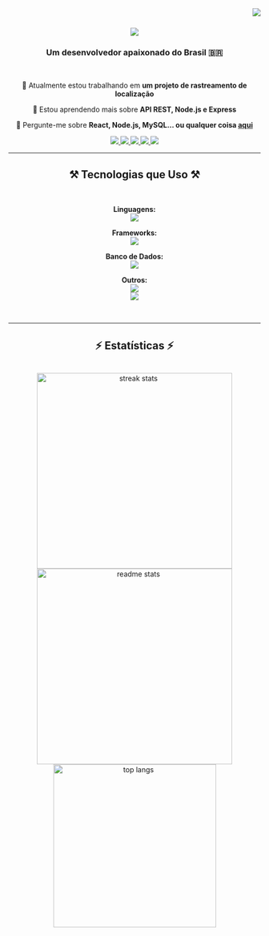<img align="right" src="https://visitor-badge.laobi.icu/badge?page_id=Luizoka.Luizoka" /> 

<h1 align="center">
    <img src="https://readme-typing-svg.herokuapp.com/?font=Righteous&size=35&center=true&vCenter=true&width=500&height=70&duration=4000&lines=Olá!+👋;+Eu+sou+Luiz+Rabelo!;" />
</h1>

<h3 align="center">Um desenvolvedor apaixonado do Brasil 🇧🇷</h3>

<br/>

<div align="center">
 
 🔭 Atualmente estou trabalhando em **um projeto de rastreamento de localização**
 
 🌱 Estou aprendendo mais sobre **API REST, Node.js e Express**

💬 Pergunte-me sobre **React, Node.js, MySQL... ou qualquer coisa [aqui](https://github.com/Luizoka/Luizoka/issues)**

</div>

<div align="center"> 
  <a href="mailto:luizgalopes01@gmail.com">
    <img src="https://img.shields.io/badge/Gmail-333333?style=for-the-badge&logo=gmail&logoColor=red" />
  </a>
  <a href="https://www.linkedin.com/in/luiz-rabelo-3743b71b9/" target="_blank">
    <img src="https://img.shields.io/badge/LinkedIn-0077B5?style=for-the-badge&logo=linkedin&logoColor=white" target="_blank" />
  </a>
  <a href="https://www.luizoka.dev" target="_blank">
     <img src="https://img.shields.io/badge/Portfolio-FF5722?style=for-the-badge&logo=todoist&logoColor=white" target="_blank" />
  </a>
  <a href="https://www.instagram.com/luizoka.dev/">
        <img src="https://img.shields.io/badge/Instagram-E4405F?style=for-the-badge&amp;logo=instagram&amp;logoColor=white"/>
    </a>
      <a href="https://codepen.io/Luizoka">
        <img src="https://img.shields.io/badge/Codepen-000000?style=for-the-badge&amp;logo=codepen&amp;logoColor=white"/>
    </a>
</div>

<hr/>

<h2 align="center">⚒️ Tecnologias que Uso ⚒️</h2>
<br/>
<div align="center">

**Linguagens:**
<br>
<img src="https://skillicons.dev/icons?i=js,ts" /><br>

**Frameworks:**
<br>
<img src="https://skillicons.dev/icons?i=react,nodejs,express" /><br>

**Banco de Dados:**
<br>
<img src="https://skillicons.dev/icons?i=mysql,postgres" /><br>

**Outros:**
<br>
<img src="https://skillicons.dev/icons?i=postman,html,css,vscode,github,go,bun,jest" /><br>
<img src="https://skillicons.dev/icons?i=php,laravel,git,figma,npm,bootstrap,docker,tailwind,ubuntu,mint,redis" /><br>
</div>
<!--<img src="https://skillicons.dev/icons?i=js,ts,nodejs,react,express,mysql,postgres,docker,html,css,php,vscode,github,git,python,blender,figma,npm,notion,bootstrap,postman,windows" /><br> -->
</div>

<br/>
<hr/>


<h2 align="center">⚡ Estatísticas ⚡</h2>
<br>
<div align="center">
  <img 
    width="390" 
    style="vertical-align: top;" 
    src="https://github-readme-streak-stats-salesp07.vercel.app/?user=Luizoka&count_private=true&theme=react&border_radius=10" 
    alt="streak stats"
  />
  <img 
    width="390" 
    style="vertical-align: top;" 
    src="https://github-readme-stats.vercel.app/api?username=Luizoka&count_private=true&show_icons=true&theme=react&rank_icon=github&border_radius=10" 
    alt="readme stats" 
  />
  <br/>
  <img 
    width="325" 
    align="center" 
    src="https://github-readme-stats.vercel.app/api/top-langs/?username=Luizoka&hide=CSS,HTML&langs_count=8&layout=compact&theme=react&border_radius=10&size_weight=0.5&count_weight=0.5&exclude_repo=github-readme-stats" 
    alt="top langs" 
  />
</div>

